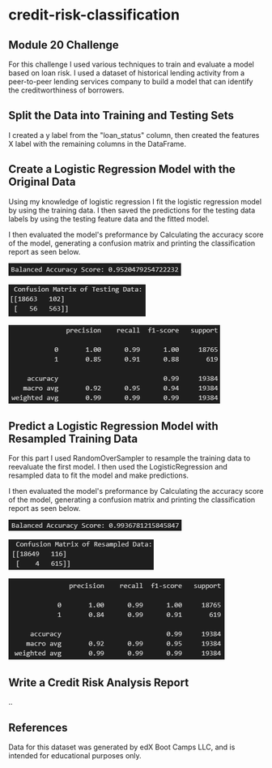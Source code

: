 # credit-risk-classification
## Module 20 Challenge
For this challenge I used various techniques to train and evaluate a model based on loan risk. I used a dataset of historical lending activity from a peer-to-peer lending services company to build a model that can identify the creditworthiness of borrowers.

## Split the Data into Training and Testing Sets
I created a y label from the "loan_status" column, then created the features X label with the remaining columns in the DataFrame. 

## Create a Logistic Regression Model with the Original Data
Using my knowledge of logistic regression I fit the logistic regression model by using the training data. I then saved the predictions for the testing data labels by using the testing feature data and the fitted model. 

I then evaluated the model's preformance by Calculating the accuracy score of the model, generating a confusion matrix and printing the classification report as seen below.

![Balanced Accuracy Score](Images/balanced_accuracy1.png)

![Confusion Matrix](Images/cm1.png)

![Classification Report](Images/classification_report1.png)

## Predict a Logistic Regression Model with Resampled Training Data
For this part I used RandomOverSampler to resample the training data to reevaluate the first model. I then used the LogisticRegression and resampled data to fit the model and make predictions. 

I then evaluated the model's preformance by Calculating the accuracy score of the model, generating a confusion matrix and printing the classification report as seen below.

![Balanced Accuracy Score](Images/balanced_accuracy2.png)

![Confusion Matrix](Images/cm2.png)

![Classification Report](Images/classification_report2.png)

## Write a Credit Risk Analysis Report
..

## References
Data for this dataset was generated by edX Boot Camps LLC, and is intended for educational purposes only.